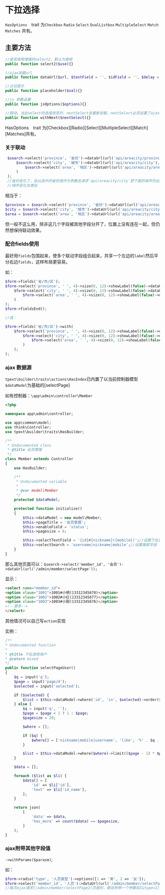 # 下拉选择

`HasOptions`　trait 为`Checkbox` `Radio` `Select` `DualListbox` `MultipleSelect` `Match` `Matches` 共有。

## 主要方法

```php
//是否使用增强的select2，默认为使用
public function select2($use){}

//ajax加载url
public function dataUrl($url, $textField = '', $idField = '', $delay = 250, $loadmore = true){}

//占位提示
public function placeholder($val){}

//js 参数设置
public function jsOptions($options){}

//联动，当此select的选值改变时，nextSelect会重新加载，nextSelect必须设置了ajax加载url
public function withNext($nextSelect){}
```

HasOptions　trait 为[Checkbox][Radio][Select][MultipleSelect][Match][Matches]共有。

### 关于联动

```php
 $search->select('province', '省份')->dataUrl(url('api/areacity/province'), 'ext_name')->withNext(
     $search->select('city', '城市')->dataUrl(url('api/areacity/city'), 'ext_name')->withNext(
         $search->select('area', '地区')->dataUrl(url('api/areacity/area'), 'ext_name')
     )
 );
 //省份变化了，会以选中的省份值作为参数去请求`api/areacity/city`把下面的城市列出来，
 //城市变化也类似
```

相当于：

```php
$province = $search->select('province', '省份')->dataUrl(url('api/areacity/province'), 'ext_name');
$city = $search->select('city', '城市')->dataUrl(url('api/areacity/city'), 'ext_name')->withPrev($area);
$area = $search->select('area', '地区')->dataUrl(url('api/areacity/area'), 'ext_name')->withPrev($city);
```

但一般不这么用，除非这几个字段被其他字段分开了，位置上没有连在一起，但仍然想保持联动效果。

### 配合fields使用

最好用`fields`包围起来，使多个联动字段组合起来，共享一个左边的`label`然后平分右边`fields`，这样布局更容易。

如：

```php
$form->fields('省/市/区');
$form->select('province', ' ', 4)->size(0, 12)->showLabel(false)->dataUrl(url('api/areacity/province'), 'ext_name')->withNext(
    $form->select('city', ' ', 4)->size(0, 12)->showLabel(false)->dataUrl(url('api/areacity/city'), 'ext_name')->withNext(
        $form->select('area', ' ', 4)->size(0, 12)->showLabel(false)->dataUrl(url('api/areacity/area'), 'ext_name')
    )
);
$form->fieldsEnd();

//或：

$form->fields('省/市/区')->with(
    $form->select('province', ' ', 4)->size(0, 12)->showLabel(false)->dataUrl(url('api/areacity/province'), 'ext_name')->withNext(
        $form->select('city', ' ', 4)->size(0, 12)->showLabel(false)->dataUrl(url('api/areacity/city'), 'ext_name')->withNext(
            $form->select('area', ' ', 4)->size(0, 12)->showLabel(false)->dataUrl(url('api/areacity/area'), 'ext_name')
        )
    );
);
```

### ajax 数据源

`tpext\builder\traits\actions\HasIndex`已内置了以当前控制器模型`$dataModel`为基础的[selectPage]

如有控制器：`\app\admin\controller\Member`

```php
<?php

namespace app\admin\controller;

use app\common\model;
use think\Controller;
use tpext\builder\traits\HasBuilder;

/**
 * Undocumented class
 * @title 会员管理
 */
class Member extends Controller
{
    use HasBuilder;

    /**
     * Undocumented variable
     *
     * @var model\Member
     */
    protected $dataModel;

    protected function initialize()
    {
        $this->dataModel = new model\Member;
        $this->pageTitle = '会员管理';
        $this->enableField = 'status';
        $this->pagesize = 8;

        $this->selectTextField = '{id}#{nickname}({mobile})';//设置下拉显示格式
        $this->selectSearch = 'username|nickname|mobile';//设置搜索字段
    }
}
```

那么其他页面可以：`$search->select('member_id', '会员')->dataUrl(url('/admin/member/selectPage'));`

显示：

```html
<select name="member_id">
<option vlaue="1001">1001#小明(13312345678)</option>
<option vlaue="1002">1002#小红(13312345677)</option>
<option vlaue="1003">1003#小刚(13312345676)</option>
<!--更多-->
</select>
```

其他情况可以自己写`action`实现

实例：

```php
/**
* Undocumented function
*
* @title 下拉选择用户
* @return mixed
*/
public function selectPageUser()
{
    $q = input('q');
    $page = input('page/d');
    $selected = input('selected');

    if ($selected) {
        $list = $this->dataModel->where('id', 'in', $selected)->order($sortOrder)->select();
    } else {
        $q = input('q', '');
        $page = $page < 1 ? 1 : $page;
        $pagesize = 20;

        $where = [];

        if ($q) {
            $where[] = ['nickname|mobile|username', 'like', '%' . $q . '%'];
        }

        $list = $this->dataModel->where($where)->limit(($page - 1) * $pagesize, $pagesize)->select();
    }

    $data = [];

    foreach ($list as $li) {
        $data[] = [
            'id' => $li['id'],
            'text' => $li['id_name'],
        ];
    }

    return json(
        [
            'data' => $data,
            'has_more' => count($data) == $pagesize,
        ]
    );
}
```

### ajax附带其他字段值

`->withParams($parasm)`;

如：

```php
$form->radio('type', '人员类型')->options([1 => '男', 2 => '女']);
$form->select('member_id', '人员')->dataUrl(url('/admin/member/selectPage2'))->withParams('type');
//每次ajax请求[/admin/member/selectPage2]页面时，都会附带一个参数如[&type=1]，在selectPage2方法中就可以根据此参数，只返回男性或女性的姓名。
```
